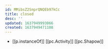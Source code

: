 ```yaml
---
id: MMibsZ2SnprQNQEb97kCc
title: closed
desc: ''
updated: 1637949993066
created: 1637949471108
---
```




- [[p.instanceOf]] [[pc.Activity]] [[pc.Shapow]]
